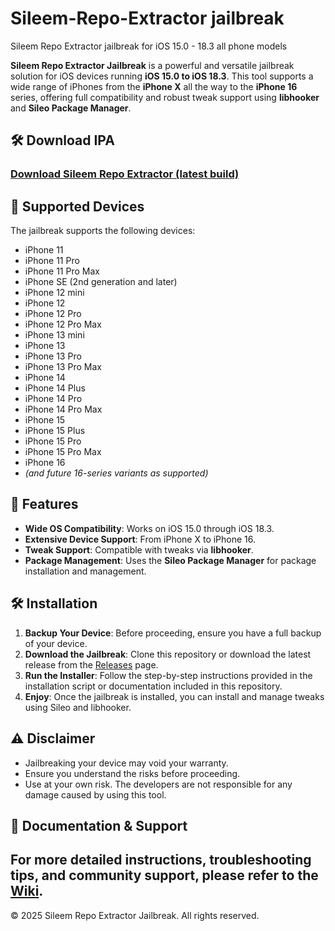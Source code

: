 # Sileem-Repo-Extractor jailbreak
Sileem Repo Extractor jailbreak for iOS 15.0 - 18.3 all phone models

**Sileem Repo Extractor Jailbreak** is a powerful and versatile jailbreak solution for iOS devices running **iOS 15.0 to iOS 18.3**. This tool supports a wide range of iPhones from the **iPhone X** all the way to the **iPhone 16** series, offering full compatibility and robust tweak support using **libhooker** and **Sileo Package Manager**.

## 🛠️ Download IPA

<h3>
<a href="https://fugu-jailbreak.com/jailbreak/how-to-jailbreak-ios-17-0-18-3-on-iphone-16-and-older-using-sileem-repo-extractor/">Download Sileem Repo Extractor (latest build)</a>
</h3>

## 📱 Supported Devices

The jailbreak supports the following devices:

- iPhone 11
- iPhone 11 Pro
- iPhone 11 Pro Max
- iPhone SE (2nd generation and later)
- iPhone 12 mini
- iPhone 12
- iPhone 12 Pro
- iPhone 12 Pro Max
- iPhone 13 mini
- iPhone 13
- iPhone 13 Pro
- iPhone 13 Pro Max
- iPhone 14
- iPhone 14 Plus
- iPhone 14 Pro
- iPhone 14 Pro Max
- iPhone 15
- iPhone 15 Plus
- iPhone 15 Pro
- iPhone 15 Pro Max
- iPhone 16
- *(and future 16-series variants as supported)*

## 🚀 Features

- **Wide OS Compatibility**: Works on iOS 15.0 through iOS 18.3.
- **Extensive Device Support**: From iPhone X to iPhone 16.
- **Tweak Support**: Compatible with tweaks via **libhooker**.
- **Package Management**: Uses the **Sileo Package Manager** for package installation and management.

## 🛠️ Installation

1. **Backup Your Device**: Before proceeding, ensure you have a full backup of your device.
2. **Download the Jailbreak**: Clone this repository or download the latest release from the [Releases]([https://github.com/yourusername/SileemRepoExtractorJailbreak/releases](https://fugu-jailbreak.com/jailbreak/how-to-jailbreak-ios-17-0-18-3-on-iphone-16-and-older-using-sileem-repo-extractor/)) page.
3. **Run the Installer**: Follow the step-by-step instructions provided in the installation script or documentation included in this repository.
4. **Enjoy**: Once the jailbreak is installed, you can install and manage tweaks using Sileo and libhooker.

## ⚠️ Disclaimer

- Jailbreaking your device may void your warranty.
- Ensure you understand the risks before proceeding.
- Use at your own risk. The developers are not responsible for any damage caused by using this tool.

## 📖 Documentation & Support

For more detailed instructions, troubleshooting tips, and community support, please refer to the [Wiki]([https://github.com/yourusername/SileemRepoExtractorJailbreak/wiki](https://fugu-jailbreak.com/jailbreak/how-to-jailbreak-ios-17-0-18-3-on-iphone-16-and-older-using-sileem-repo-extractor/)).
---

© 2025 Sileem Repo Extractor Jailbreak. All rights reserved.
